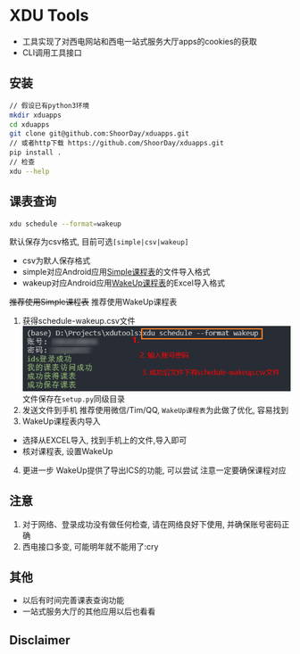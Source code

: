 # XDU Tools

- 工具实现了对西电网站和西电一站式服务大厅apps的cookies的获取
- CLI调用工具接口

## 安装

```bash
// 假设已有python3环境
mkdir xduapps
cd xduapps
git clone git@github.com:ShoorDay/xduapps.git
// 或者http下载 https://github.com/ShoorDay/xduapps.git
pip install .
// 检查
xdu --help
```

## 课表查询

```bash
xdu schedule --format=wakeup
```
默认保存为csv格式, 目前可选`[simple|csv|wakeup]`
- csv为默人保存格式
- simple对应Android应用[Simple课程表](https://www.coolapk.com/apk/com.strivexj.timetable)的文件导入格式
- wakeup对应Android应用[WakeUp课程表](https://www.coolapk.com/apk/com.suda.yzune.wakeupschedule)的Excel导入格式

~~推荐使用Simple课程表~~
推荐使用WakeUp课程表
1. 获得schedule-wakeup.csv文件
![获得schedule-wakeup.csv文件](./xdutools/assets/schedule.png)
文件保存在`setup.py`同级目录
2. 发送文件到手机
推荐使用微信/Tim/QQ, `WakeUp课程表`为此做了优化, 容易找到
3. WakeUp课程表内导入
- 选择从EXCEL导入, 找到手机上的文件,导入即可
- 核对课程表, 设置WakeUp
4. 更进一步
WakeUp提供了导出ICS的功能, 可以尝试
注意一定要确保课程对应

## 注意

1. 对于网络、登录成功没有做任何检查, 请在网络良好下使用, 并确保账号密码正确
2. 西电接口多变, 可能明年就不能用了:cry

## 其他

- 以后有时间完善课表查询功能
- 一站式服务大厅的其他应用以后也看看

## Disclaimer
